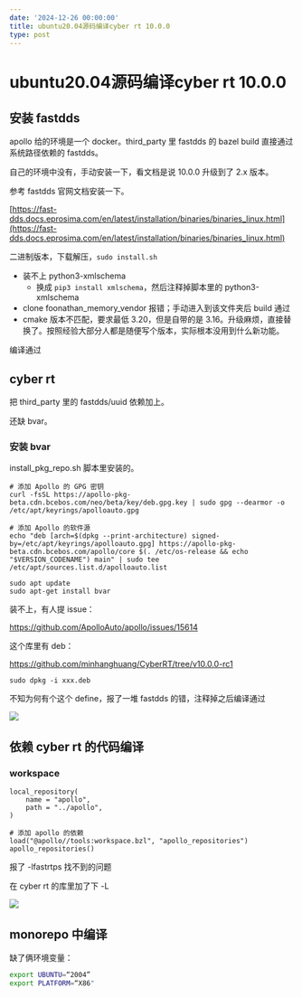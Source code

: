 ```yaml
---
date: '2024-12-26 00:00:00'
title: ubuntu20.04源码编译cyber rt 10.0.0
type: post
---
```


# ubuntu20.04源码编译cyber rt 10.0.0

## 安装 fastdds

apollo 给的环境是一个 docker。third_party 里 fastdds 的 bazel build 直接通过系统路径依赖的 fastdds。

自己的环境中没有，手动安装一下，看文档是说 10.0.0 升级到了 2.x 版本。

参考 fastdds 官网文档安装一下。

[https://fast-dds.docs.eprosima.com/en/latest/installation/binaries/binaries_linux.html](https://fast-dds.docs.eprosima.com/en/latest/installation/binaries/binaries_linux.html)

二进制版本，下载解压，`sudo install.sh`

- 装不上 python3-xmlschema
    - 换成 `pip3 install xmlschema`，然后注释掉脚本里的 python3-xmlschema
- clone foonathan_memory_vendor 报错；手动进入到该文件夹后 build 通过
- cmake 版本不匹配，要求最低 3.20，但是自带的是 3.16。升级麻烦，直接替换了。按照经验大部分人都是随便写个版本，实际根本没用到什么新功能。

编译通过

## cyber rt

把 third_party 里的 fastdds/uuid 依赖加上。

还缺 bvar。

### 安装 bvar

install_pkg_repo.sh 脚本里安装的。

```
# 添加 Apollo 的 GPG 密钥
curl -fsSL https://apollo-pkg-beta.cdn.bcebos.com/neo/beta/key/deb.gpg.key | sudo gpg --dearmor -o /etc/apt/keyrings/apolloauto.gpg

# 添加 Apollo 的软件源
echo "deb [arch=$(dpkg --print-architecture) signed-by=/etc/apt/keyrings/apolloauto.gpg] https://apollo-pkg-beta.cdn.bcebos.com/apollo/core $(. /etc/os-release && echo "$VERSION_CODENAME") main" | sudo tee /etc/apt/sources.list.d/apolloauto.list

sudo apt update
sudo apt-get install bvar
```

装不上，有人提 issue：

https://github.com/ApolloAuto/apollo/issues/15614

这个库里有 deb：

https://github.com/minhanghuang/CyberRT/tree/v10.0.0-rc1

```
sudo dpkg -i xxx.deb
```

不知为何有个这个 define，报了一堆 fastdds 的错，注释掉之后编译通过

![](assets/2024-12-26-ubuntu20.04源码编译cyber%20rt%2010.0.0@cb1fd07a-58cc-4f6d-84cc-474d645d37cb.png)

## 依赖 cyber rt 的代码编译

### workspace

```Starlark
local_repository(
    name = "apollo",
    path = "../apollo",
)

# 添加 apollo 的依赖
load("@apollo//tools:workspace.bzl", "apollo_repositories")
apollo_repositories()
```

报了 -lfastrtps 找不到的问题

在 cyber rt 的库里加了下 -L

![](assets/2024-12-26-ubuntu20.04源码编译cyber%20rt%2010.0.0@1113f42a-1546-4ed5-a6ff-819eafe3821e.png)

## monorepo 中编译

缺了俩环境变量：

```bash
export UBUNTU=“2004”
export PLATFORM=“X86"
```